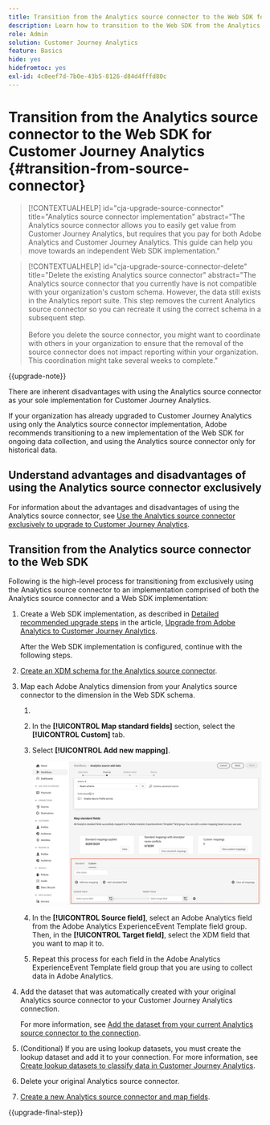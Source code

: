 ```yaml
---
title: Transition from the Analytics source connector to the Web SDK for Customer Journey Analytics
description: Learn how to transition to the Web SDK from the Analytics source connector when upgrading to Customer Journey Analytics
role: Admin
solution: Customer Journey Analytics
feature: Basics
hide: yes
hidefromtoc: yes
exl-id: 4c0eef7d-7b0e-43b5-8126-d84d4fffd80c
---
```

# Transition from the Analytics source connector to the Web SDK for Customer Journey Analytics {#transition-from-source-connector}

<!-- markdownlint-disable MD034 -->

>[!CONTEXTUALHELP]
>id="cja-upgrade-source-connector"
>title="Analytics source connector implementation"
>abstract="The Analytics source connector allows you to easily get value from Customer Journey Analytics, but requires that you pay for both Adobe Analytics and Customer Journey Analytics. This guide can help you move towards an independent Web SDK implementation."

<!-- markdownlint-enable MD034 -->

<!-- markdownlint-disable MD034 -->

>[!CONTEXTUALHELP]
>id="cja-upgrade-source-connector-delete"
>title="Delete the existing Analytics source connector"
>abstract="The Analytics source connector that you currently have is not compatible with your organization's custom schema. However, the data still exists in the Analytics report suite. This step removes the current Analytics source connector so you can recreate it using the correct schema in a subsequent step.<br><br>Before you delete the source connector, you might want to coordinate with others in your organization to ensure that the removal of the source connector does not impact reporting within your organization. This coordination might take several weeks to complete."

<!-- markdownlint-enable MD034 -->

{{upgrade-note}}

There are inherent disadvantages with using the Analytics source connector as your sole implementation for Customer Journey Analytics. 

If your organization has already upgraded to Customer Journey Analytics using only the Analytics source connector implementation, Adobe recommends transitioning to a new implementation of the Web SDK for ongoing data collection, and using the Analytics source connector only for historical data. 

## Understand advantages and disadvantages of using the Analytics source connector exclusively

For information about the advantages and disadvantages of using the Analytics source connector, see [Use the Analytics source connector exclusively to upgrade to Customer Journey Analytics](/help/getting-started/cja-upgrade/cja-upgrade-alternative-source-connector.md).

## Transition from the Analytics source connector to the Web SDK

Following is the high-level process for transitioning from exclusively using the Analytics source connector to an implementation comprised of both the Analytics source connector and a Web SDK implementation: 

1. Create a Web SDK implementation, as described in [Detailed recommended upgrade steps](/help/getting-started/cja-upgrade/cja-upgrade-recommendations.md#detailed-recommended-upgrade-steps) in the article, [Upgrade from Adobe Analytics to Customer Journey Analytics](/help/getting-started/cja-upgrade/cja-upgrade-recommendations.md).

   After the Web SDK implementation is configured, continue with the following steps.

1. [Create an XDM schema for the Analytics source connector](/help/getting-started/cja-upgrade/cja-upgrade-source-connector-schema.md).

1. Map each Adobe Analytics dimension from your Analytics source connector to the dimension in the Web SDK schema. 

   1. <!-- how do you get here -->
   
   1. In the **[!UICONTROL Map standard fields]** section, select the **[!UICONTROL Custom]** tab.

   1. Select **[!UICONTROL Add new mapping]**. 

      ![map schema fields](assets/schema-mapping.png)

   1. In the **[!UICONTROL Source field]**, select an Adobe Analytics field from the Adobe Analytics ExperienceEvent Template field group. Then, in the **[!UICONTROL Target field]**, select the XDM field that you want to map it to. 

   1. Repeat this process for each field in the Adobe Analytics ExperienceEvent Template field group that you are using to collect data in Adobe Analytics.

1. Add the dataset that was automatically created with your original Analytics source connector to your Customer Journey Analytics connection.

   For more information, see [Add the dataset from your current Analytics source connector to the connection](/help/getting-started/cja-upgrade/cja-upgrade-source-connector-dataset.md).

1. (Conditional) If you are using lookup datasets, you must create the lookup dataset and add it to your connection. For more information, see [Create lookup datasets to classify data in Customer Journey Analytics](/help/getting-started/cja-upgrade/cja-upgrade-dataset-lookup.md).
   
1. Delete your original Analytics source connector. <!-- need to add steps somewhere about how to do this -->

1. [Create a new Analytics source connector and map fields](/help/getting-started/cja-upgrade/cja-upgrade-source-connector.md).

{{upgrade-final-step}}
